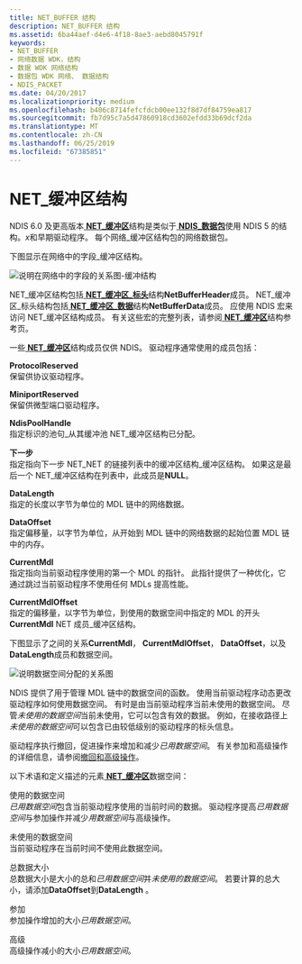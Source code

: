 ```yaml
---
title: NET_BUFFER 结构
description: NET_BUFFER 结构
ms.assetid: 6ba44aef-d4e6-4f18-8ae3-aebd8045791f
keywords:
- NET_BUFFER
- 网络数据 WDK，结构
- 数据 WDK 网络结构
- 数据包 WDK 网络、 数据结构
- NDIS_PACKET
ms.date: 04/20/2017
ms.localizationpriority: medium
ms.openlocfilehash: b406c8714fefcfdcb00ee132f8d7df84759ea817
ms.sourcegitcommit: fb7d95c7a5d47860918cd3602efdd33b69dcf2da
ms.translationtype: MT
ms.contentlocale: zh-CN
ms.lasthandoff: 06/25/2019
ms.locfileid: "67385851"
---
```

# <a name="netbuffer-structure"></a>NET\_缓冲区结构





NDIS 6.0 及更高版本[ **NET\_缓冲区**](https://docs.microsoft.com/windows-hardware/drivers/ddi/content/ndis/ns-ndis-_net_buffer)结构是类似于[ **NDIS\_数据包**](https://docs.microsoft.com/previous-versions/windows/hardware/network/ff557086(v=vs.85))使用 NDIS 5 的结构。*x*和早期驱动程序。 每个网络\_缓冲区结构包的网络数据包。

下图显示在网络中的字段\_缓冲区结构。

![说明在网络中的字段的关系图\-缓冲结构](images/netbuffer.png)

NET\_缓冲区结构包括[ **NET\_缓冲区\_标头**](https://docs.microsoft.com/windows-hardware/drivers/ddi/content/ndis/ns-ndis-_net_buffer_header)结构**NetBufferHeader**成员。 NET\_缓冲区\_标头结构包括[ **NET\_缓冲区\_数据**](https://docs.microsoft.com/windows-hardware/drivers/ddi/content/ndis/ns-ndis-_net_buffer_data)结构**NetBufferData**成员。 应使用 NDIS 宏来访问 NET\_缓冲区结构成员。 有关这些宏的完整列表，请参阅[ **NET\_缓冲区**](https://docs.microsoft.com/windows-hardware/drivers/ddi/content/ndis/ns-ndis-_net_buffer)结构参考页。

一些[ **NET\_缓冲区**](https://docs.microsoft.com/windows-hardware/drivers/ddi/content/ndis/ns-ndis-_net_buffer)结构成员仅供 NDIS。 驱动程序通常使用的成员包括：

<a href="" id="protocolreserved"></a>**ProtocolReserved**  
保留供协议驱动程序。

<a href="" id="miniportreserved"></a>**MiniportReserved**  
保留供微型端口驱动程序。

<a href="" id="ndispoolhandle"></a>**NdisPoolHandle**  
指定标识的池句\_从其缓冲池 NET\_缓冲区结构已分配。

<a href="" id="next"></a>**下一步**  
指定指向下一步 NET\_NET 的链接列表中的缓冲区结构\_缓冲区结构。 如果这是最后一个 NET\_缓冲区结构在列表中，此成员是**NULL**。

<a href="" id="datalength"></a>**DataLength**  
指定的长度以字节为单位的 MDL 链中的网络数据。

<a href="" id="dataoffset"></a>**DataOffset**  
指定偏移量，以字节为单位，从开始到 MDL 链中的网络数据的起始位置 MDL 链中的内存。

<a href="" id="currentmdl"></a>**CurrentMdl**  
指定指向当前驱动程序使用的第一个 MDL 的指针。 此指针提供了一种优化，它通过跳过当前驱动程序不使用任何 MDLs 提高性能。

<a href="" id="currentmdloffset"></a>**CurrentMdlOffset**  
指定的偏移量，以字节为单位，到使用的数据空间中指定的 MDL 的开头**CurrentMdl** NET 成员\_缓冲区结构。

下图显示了之间的关系**CurrentMdl**， **CurrentMdlOffset**， **DataOffset**，以及**DataLength**成员和数据空间。

![说明数据空间分配的关系图](images/netbufferdata-wmdl.png)

NDIS 提供了用于管理 MDL 链中的数据空间的函数。 使用当前驱动程序动态更改驱动程序如何使用数据空间。 有时是由当前驱动程序当前未使用的数据空间。 尽管*未使用的数据空间*当前未使用，它可以包含有效的数据。 例如，在接收路径上*未使用的数据空间*可以包含已由较低级别的驱动程序的标头信息。

驱动程序执行撤回，促进操作来增加和减少*已用数据空间*。 有关参加和高级操作的详细信息，请参阅[撤回和高级操作](retreat-and-advance-operations.md)。

以下术语和定义描述的元素[ **NET\_缓冲区**](https://docs.microsoft.com/windows-hardware/drivers/ddi/content/ndis/ns-ndis-_net_buffer)数据空间：

<a href="" id="used-data-space"></a>使用的数据空间  
*已用数据空间*包含当前驱动程序使用的当前时间的数据。 驱动程序提高*已用数据空间*与参加操作并减少*用数据空间*与高级操作。

<a href="" id="unused-data-space"></a>未使用的数据空间  
当前驱动程序在当前时间不使用此数据空间。

<a href="" id="total-data-size"></a>总数据大小  
总数据大小是大小的总和*已用数据空间*并*未使用的数据空间*。 若要计算的总大小，请添加**DataOffset**到**DataLength** 。

<a href="" id="retreat"></a>参加  
参加操作增加的大小*已用数据空间*。

<a href="" id="advance"></a>高级  
高级操作减小的大小*已用数据空间*。

 

 






